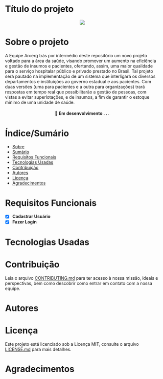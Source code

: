 # Título do projeto

<div align="center">
<img src="https://user-images.githubusercontent.com/100960931/165643681-1ff1f43e-42c5-4ae0-a5ea-0c44c18e617f.jpeg)" />
</div>

# Sobre o projeto
A Equipe Arcerg trás por intermédio deste repositório um novo projeto voltado para a área da saúde, visando promover um aumento na eficiência e gestão de insumos e pacientes, ofertando, assim, uma maior qualidade para o serviço hospitalar público e privado prestado no Brasil. Tal projeto será pautado na implementação de um sistema que interligará os diversos departamentos e instituições ao governo estadual e aos pacientes. Com duas versões (uma para pacientes e a outra para organizações) trará respostas em tempo real que possibilitarão a gestão de pessoas, com vistas a evitar superlotações, e de insumos, a fim de garantir o estoque mínimo de uma unidade de saúde.

<h4 align="center"> 
	🚧  Em desenvolvimento . . .
</h4>

# Índice/Sumário

* [Sobre](#sobre-o-projeto)
* [Sumário](#índice/sumário)
* [Requisitos Funcionais](#requisitos-funcionais)
* [Tecnologias Usadas](#tecnologias-usadas)
* [Contribuição](#contribuição)
* [Autores](#autores)
* [Licença](#licença)
* [Agradecimentos](#agradecimentos)

# Requisitos Funcionais 
- [x] **Cadastrar Usuário**
- [x] **Fazer Login**

# Tecnologias Usadas

# Contribuição

Leia o arquivo  [CONTRIBUTING.md](CONTRIBUTING.md) para ter acesso à nossa missão, ideais e perspectivas, bem como descobrir como entrar em contato com a nossa equipe.

# Autores


# Licença

Este projeto está licenciado sob a Licença MIT,  consulte o arquivo [LICENSE.md](LICENSE.md) para mais detalhes.

# Agradecimentos

